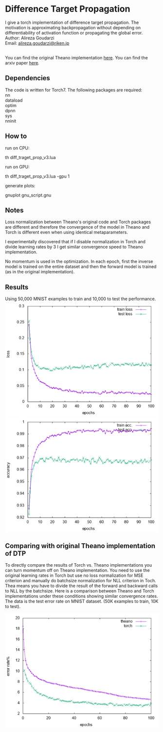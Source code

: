 # Difference Target Propagation

I give a torch implementation of difference target propagation.
The motivation is approximating backpropagation without depending
on differentiability of activation function or propagating the global error.
<br>
Author: Alireza Goudarzi <br>
Email: alireza.goudarzi@riken.jp <br>
<br>

You can find the original Theano implementation <a href='https://github.com/donghyunlee/dtp'>here</a>.
You can find the arxiv paper <a href='https://arxiv.org/abs/1412.7525'>here</a>.


## Dependencies

The code is written for Torch7. The following packages are required: <br>
nn<br>
dataload<br>
optim<br>
dpnn<br>
sys<br>
nninit<br>

## How to 

run on CPU:

   th diff_traget_prop_v3.lua

run on GPU:

   th diff_traget_prop_v3.lua -gpu 1

generate plots:

   gnuplot gnu_script.gnu

## Notes

Loss normalization between Theano's original code and Torch packages are different and therefore the 
convergence of the model in Theano and Torch is different even when using identical metaparameters. 

I experimentally discovered that if I disable normalization in Torch and divide learning rates by 3 
I get similar convergence speed to Theano implementation. 

No momentum is used in the optimization. In each epoch, first the inverse model is trained on the entire
dataset and then the forward model is trained (as in the original implementation).


## Results

Using 50,000 MNIST examples to train and 10,000 to test the performance. 
<img src='result_loss.png'>
<br>
<img src='result_acc.png'>

## Comparing with original Theano implementation of DTP

To directly compare the results of Torch vs. Theano implementations you can turn momentum off on Theano implementation. You need to use the original learning rates in Torch but use no loss normalization for MSE criterion and manually do batchsize normalization for NLL criterion in Toch. Thea means you have to divide the result of the forward and backward calls to NLL by the batchsize. Here is a comparison between Theano and Torch implementations under these conditions showing similar convergence rates. The data is the test error rate on MNIST dataset. (50K examples to train, 10K to test). 

<img src='torch_theano_dtp_result_error.png'>

